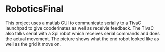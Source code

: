 RoboticsFinal
=============

This project uses a matlab GUI to communicate serially to a TivaC launchpad to give cooderinates as well as receivie feedback.  The TivaC also talks serial with a 3pi robot which receives serial commands and does the actual movement.  The picture shows what the end robot looked like as well as the grid it move on.

